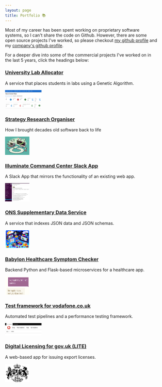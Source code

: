 ```yaml
---
layout: page
title: Portfolio 📚
---
```


Most of my career has been spent working on proprietary software systems, so I can't share the code on Github. 
However, there are some open source projects I've worked, so please checkout [my github profile](https://github.com/dgnball)
and my [company's github profile](https://github.com/westsmith-open).

For a deeper dive into some of the commercial projects I've worked on in the last 5 years, click the headings below:

### [University Lab Allocator](/projects/university-lab-allocator)
A service that places students in labs using a Genetic Algorithm.

<img src="/assets/images/projects/lab-allocator.png" width="120" height="60">

### [Strategy Research Organiser](/projects/strategy-research-organiser)
How I brought decades old software back to life

<img src="/assets/images/projects/dalle-green-tick.png" width="80" height="60">

### [Illuminate Command Center Slack App](/projects/illuminate-command-center-slack-app)
A Slack App that mirrors the functionality of an existing web app.

<img src="/assets/images/projects/hanzo-command-center.jpeg" width="80" height="60">

### [ONS Supplementary Data Service](/projects/ons-supplementary-data-service)
A service that indexes JSON data and JSON schemas.

<img src="/assets/images/projects/dalle-sds.png" width="80" height="60">

### [Babylon Healthcare Symptom Checker](/projects/babylon-healthcare-symptom-checker)
Backend Python and Flask-based microservices for a healthcare app.

<img src="/assets/images/projects/babylon-chat.png" width="80" height="60">

### [Test framework for vodafone.co.uk](/projects/test-framework-for-vodafone-co-uk)
Automated test pipelines and a performance testing framework.

<img src="/assets/images/projects/vodafone-shop.png" width="120" height="40">

### [Digital Licensing for gov.uk (LITE)](/projects/digital-licensing-for-gov-uk-lite)
A web-based app for issuing export licenses.

<img src="/assets/images/logos/dfortrade.png" width="80" height="60">
